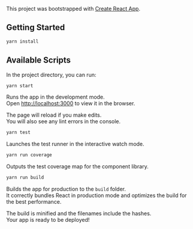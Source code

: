 This project was bootstrapped with [Create React App](https://github.com/facebookincubator/create-react-app).

## Getting Started

```sh
yarn install
```

## Available Scripts
In the project directory, you can run:

```sh
yarn start
```

Runs the app in the development mode.<br>
Open [http://localhost:3000](http://localhost:3000) to view it in the browser.

The page will reload if you make edits.<br>
You will also see any lint errors in the console.

```sh
yarn test
```

Launches the test runner in the interactive watch mode.

```sh
yarn run coverage
```

Outputs the test coverage map for the component library.

```sh
yarn run build
```

Builds the app for production to the `build` folder.<br>
It correctly bundles React in production mode and optimizes the build for the best performance.

The build is minified and the filenames include the hashes.<br>
Your app is ready to be deployed!
